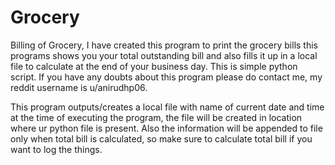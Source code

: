 # Grocery
Billing of Grocery,
I have created this program to print the grocery bills
this programs shows you your total outstanding bill and also fills it up in a local file to calculate at the end of your business day.
This is simple python script.
If you have any doubts about this program please do contact me, my reddit username is u/anirudhp06.



This program outputs/creates a local file with name of current date and time at the time of executing the program, the file will be created in location where ur python file is present.
Also the information will be appended to file only when total bill is calculated, so make sure to calculate total bill if you want to log the things.
